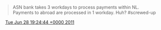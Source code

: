> ASN bank takes 3 workdays to process payments within NL\. Payments to abroad are processed in 1 workday\. Huh? \#screwed\-up

<img src="../../media/tweet.ico" width="12" /> [Tue Jun 28 19:24:44 +0000 2011](https://twitter.com/DromerDenker/status/85790755003703296)